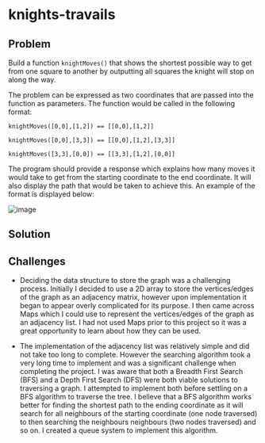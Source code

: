 # knights-travails

## Problem ##
Build a function `knightMoves()` that shows the shortest possible way to get from one square to another by outputting all squares the knight will stop on along the way.

The problem can be expressed as two coordinates that are passed into the function as parameters. The function would be called in the following format:

`knightMoves([0,0],[1,2]) == [[0,0],[1,2]]`

`knightMoves([0,0],[3,3]) == [[0,0],[1,2],[3,3]]`

`knightMoves([3,3],[0,0]) == [[3,3],[1,2],[0,0]]`

The program should provide a response which explains how many moves it would take to get from the starting coordinate to the end coordinate. It will also display the path that would be taken to achieve this. An example of the format is displayed below:

![image](https://user-images.githubusercontent.com/14926097/215722568-fbe0bd89-f2a3-4cdc-957a-b3e86a27335f.png)

## Solution ##


## Challenges ##
- Deciding the data structure to store the graph was a challenging process. Initially I decided to use a 2D array to store the vertices/edges of the graph as an adjacency matrix, however upon implementation it began to appear overly complicated for its purpose. I then came across Maps which I could use to represent the vertices/edges of the graph as an adjacency list. I had not used Maps prior to this project so it was a great opportunity to learn about how they can be used.

- The implementation of the adjacency list was relatively simple and did not take too long to complete. However the searching algorithm took a very long time to implement and was a significant challenge when completing the project. I was aware that both a Breadth First Search (BFS) and a Depth First Search  (DFS) were both viable solutions to traversing a graph. I attempted to implement both before settling on a BFS algorithm to traverse the tree. I believe that a BFS algorithm works better for finding the shortest path to the ending coordinate as it will search for all neighbours of the starting coordinate (one node traversed) to then searching the neighbours neighbours (two nodes traversed) and so on. I created a queue system to implement this algorithm.
